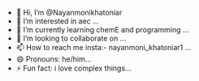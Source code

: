 - 👋 Hi, I’m @Nayanmonikhatoniar
- 👀 I’m interested in aec ...
- 🌱 I’m currently learning chemE and programming ...
- 💞️ I’m looking to collaborate on ...
- 📫 How to reach me insta:- nayanmoni_khatoniar1 ...
- 😄 Pronouns: he/him...
- ⚡ Fun fact: i love complex things...

<!---
Nayanmonikhatoniar/Nayanmonikhatoniar is a ✨ special ✨ repository because its `README.md` (this file) appears on your GitHub profile.
You can click the Preview link to take a look at your changes.
--->
